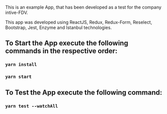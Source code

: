 This is an example App, that has been developed as a test for the company intive-FDV.

This app was developed using ReactJS, Redux, Redux-Form, Reselect, Bootstrap, Jest, Enzyme and Istanbul technologies.


## To Start the App execute the following commands in the respective order:

### `yarn install`
### `yarn start`


## To Test the App execute the following command:

### `yarn test --watchAll`

